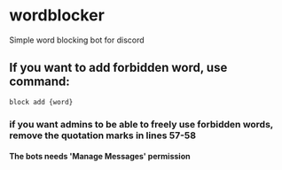 # wordblocker
Simple word blocking bot for discord

## If you want to add forbidden word, use command:
```
block add {word}
```
### if you want admins to be able to freely use forbidden words, remove the quotation marks in lines 57-58

#### The bots needs 'Manage Messages' permission
